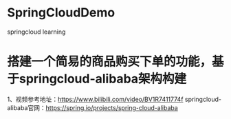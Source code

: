 # SpringCloudDemo
springcloud learning

# 搭建一个简易的商品购买下单的功能，基于springcloud-alibaba架构构建 #

1、视频参考地址：https://www.bilibili.com/video/BV1R7411774f
   springcloud-alibaba官网：https://spring.io/projects/spring-cloud-alibaba